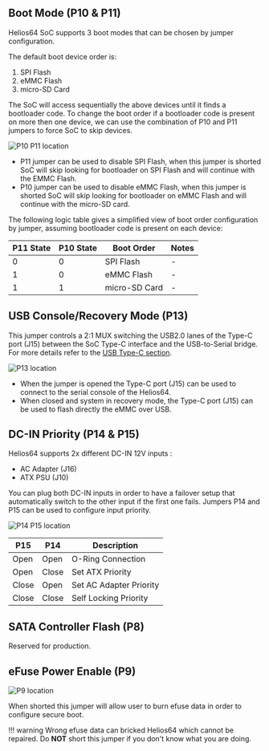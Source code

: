 ## Boot Mode (P10 & P11)

Helios64 SoC supports 3 boot modes that can be chosen by jumper configuration.

The default boot device order is:

1. SPI Flash
2. eMMC Flash
3. micro-SD Card

The SoC will access sequentially the above devices until it finds a bootloader code. To change the boot order if a bootloader code is present on more then one device, we can use the combination of P10 and P11 jumpers to force SoC to skip devices.

![P10 P11 location](/helios64/img/jumper/p10-11-jumper.jpg)

- P11 jumper can be used to disable SPI Flash, when this jumper is shorted SoC will skip looking for bootloader on SPI Flash and will continue with the EMMC Flash.
- P10 jumper can be used to disable eMMC Flash, when this jumper is shorted SoC will skip looking for bootloader on eMMC Flash and will continue with the micro-SD card.

The following logic table gives a simplified view of boot order configuration by jumper, assuming bootloader code is present on each device:

| P11 State | P10 State | Boot Order | Notes |
|-----------|-----------|------------|-------|
| 0 | 0 | SPI Flash | - |
| 1 | 0 | eMMC Flash | - |
| 1 | 1 | micro-SD Card | - |

## USB Console/Recovery Mode (P13)

This jumper controls a 2:1 MUX switching the USB2.0 lanes of the Type-C port (J15) between the SoC Type-C interface and the USB-to-Serial bridge. For more details refer to the [USB Type-C section](/helios64/usb/#usb-on-helios64).

![P13 location](/helios64/img/jumper/p13-jumper.jpg)

* When the jumper is opened the Type-C port (J15) can be used to connect to the serial console of the Helios64.
* When closed and system in recovery mode, the Type-C port (J15) can be used to flash directly the eMMC over USB.

## DC-IN Priority (P14 & P15)

Helios64 supports 2x different DC-IN 12V inputs :

* AC Adapter (J16)
* ATX PSU (J10)

You can plug both DC-IN inputs in order to have a failover setup that automatically switch to the other input if the first one fails. Jumpers P14 and P15 can be used to configure input priority.

![P14 P15 location](/helios64/img/jumper/p14-15-jumper.jpg)

| P15 | P14 | Description |
|-----|-----|-------------|
| Open  | Open  | O-Ring Connection |
| Open  | Close | Set ATX Priority |
| Close | Open  | Set AC Adapter Priority |
| Close | Close | Self Locking Priority |


## SATA Controller Flash (P8)

Reserved for production.

## eFuse Power Enable (P9)

![P9 location](/helios64/img/jumper/p9-jumper.jpg)

When shorted this jumper will allow user to burn efuse data in order to configure secure boot.

!!! warning
		Wrong efuse data can bricked Helios64 which cannot be repaired. Do **NOT** short this jumper if you don't know what you are doing.
